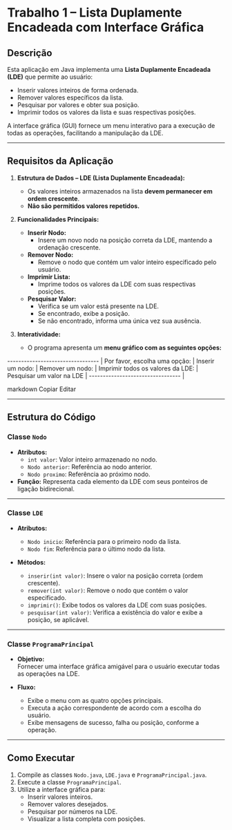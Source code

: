 # Trabalho 1 – Lista Duplamente Encadeada com Interface Gráfica

## Descrição  
Esta aplicação em Java implementa uma **Lista Duplamente Encadeada (LDE)** que permite ao usuário:
- Inserir valores inteiros de forma ordenada.
- Remover valores específicos da lista.
- Pesquisar por valores e obter sua posição.
- Imprimir todos os valores da lista e suas respectivas posições.

A interface gráfica (GUI) fornece um menu interativo para a execução de todas as operações, facilitando a manipulação da LDE.

---

## Requisitos da Aplicação

1. **Estrutura de Dados – LDE (Lista Duplamente Encadeada):**  
   - Os valores inteiros armazenados na lista **devem permanecer em ordem crescente**.
   - **Não são permitidos valores repetidos.**

2. **Funcionalidades Principais:**
   - **Inserir Nodo:**
     - Insere um novo nodo na posição correta da LDE, mantendo a ordenação crescente.
   - **Remover Nodo:**
     - Remove o nodo que contém um valor inteiro especificado pelo usuário.
   - **Imprimir Lista:**
     - Imprime todos os valores da LDE com suas respectivas posições.
   - **Pesquisar Valor:**
     - Verifica se um valor está presente na LDE.
     - Se encontrado, exibe a posição.
     - Se não encontrado, informa uma única vez sua ausência.

3. **Interatividade:**
   - O programa apresenta um **menu gráfico com as seguintes opções:**

--------------------------------- |
Por favor, escolha uma opção:     |
Inserir um nodo:                  |
Remover um nodo:                  |
Imprimir todos os valores da LDE: |
Pesquisar um valor na LDE         |
--------------------------------- |

markdown
Copiar
Editar

---

## Estrutura do Código

### Classe `Nodo`

- **Atributos:**
  - `int valor`: Valor inteiro armazenado no nodo.
  - `Nodo anterior`: Referência ao nodo anterior.
  - `Nodo proximo`: Referência ao próximo nodo.
- **Função:** Representa cada elemento da LDE com seus ponteiros de ligação bidirecional.

---

### Classe `LDE`

- **Atributos:**
  - `Nodo inicio`: Referência para o primeiro nodo da lista.
  - `Nodo fim`: Referência para o último nodo da lista.

- **Métodos:**
  - `inserir(int valor)`: Insere o valor na posição correta (ordem crescente).
  - `remover(int valor)`: Remove o nodo que contém o valor especificado.
  - `imprimir()`: Exibe todos os valores da LDE com suas posições.
  - `pesquisar(int valor)`: Verifica a existência do valor e exibe a posição, se aplicável.

---

### Classe `ProgramaPrincipal`

- **Objetivo:**  
  Fornecer uma interface gráfica amigável para o usuário executar todas as operações na LDE.

- **Fluxo:**  
  - Exibe o menu com as quatro opções principais.
  - Executa a ação correspondente de acordo com a escolha do usuário.
  - Exibe mensagens de sucesso, falha ou posição, conforme a operação.

---

## Como Executar

1. Compile as classes `Nodo.java`, `LDE.java` e `ProgramaPrincipal.java`.
2. Execute a classe `ProgramaPrincipal`.
3. Utilize a interface gráfica para:
   - Inserir valores inteiros.
   - Remover valores desejados.
   - Pesquisar por números na LDE.
   - Visualizar a lista completa com posições.
